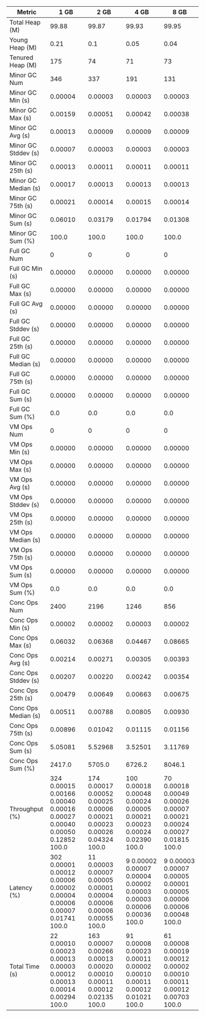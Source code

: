 | Metric | 1 GB | 2 GB | 4 GB | 8 GB |
|------|----|----|----|----|
| Total Heap (M) | 99.88 | 99.87 | 99.93 | 99.95 |
| Young Heap (M) | 0.21 | 0.1 | 0.05 | 0.04 |
| Tenured Heap (M) | 175 | 74 | 71 | 73 |
| Minor GC Num | 346 | 337 | 191 | 131 |
| Minor GC Min (s) | 0.00004 | 0.00003 | 0.00003 | 0.00003 |
| Minor GC Max (s) | 0.00159 | 0.00051 | 0.00042 | 0.00038 |
| Minor GC Avg (s) | 0.00013 | 0.00009 | 0.00009 | 0.00009 |
| Minor GC Stddev (s) | 0.00007 | 0.00003 | 0.00003 | 0.00003 |
| Minor GC 25th (s) | 0.00013 | 0.00011 | 0.00011 | 0.00011 |
| Minor GC Median (s) | 0.00017 | 0.00013 | 0.00013 | 0.00013 |
| Minor GC 75th (s) | 0.00021 | 0.00014 | 0.00015 | 0.00014 |
| Minor GC Sum (s) | 0.06010 | 0.03179 | 0.01794 | 0.01308 |
| Minor GC Sum (%) | 100.0 | 100.0 | 100.0 | 100.0 |
| Full GC Num | 0 | 0 | 0 | 0 |
| Full GC Min (s) | 0.00000 | 0.00000 | 0.00000 | 0.00000 |
| Full GC Max (s) | 0.00000 | 0.00000 | 0.00000 | 0.00000 |
| Full GC Avg (s) | 0.00000 | 0.00000 | 0.00000 | 0.00000 |
| Full GC Stddev (s) | 0.00000 | 0.00000 | 0.00000 | 0.00000 |
| Full GC 25th (s) | 0.00000 | 0.00000 | 0.00000 | 0.00000 |
| Full GC Median (s) | 0.00000 | 0.00000 | 0.00000 | 0.00000 |
| Full GC 75th (s) | 0.00000 | 0.00000 | 0.00000 | 0.00000 |
| Full GC Sum (s) | 0.00000 | 0.00000 | 0.00000 | 0.00000 |
| Full GC Sum (%) | 0.0 | 0.0 | 0.0 | 0.0 |
| VM Ops Num | 0 | 0 | 0 | 0 |
| VM Ops Min (s) | 0.00000 | 0.00000 | 0.00000 | 0.00000 |
| VM Ops Max (s) | 0.00000 | 0.00000 | 0.00000 | 0.00000 |
| VM Ops Avg (s) | 0.00000 | 0.00000 | 0.00000 | 0.00000 |
| VM Ops Stddev (s) | 0.00000 | 0.00000 | 0.00000 | 0.00000 |
| VM Ops 25th (s) | 0.00000 | 0.00000 | 0.00000 | 0.00000 |
| VM Ops Median (s) | 0.00000 | 0.00000 | 0.00000 | 0.00000 |
| VM Ops 75th (s) | 0.00000 | 0.00000 | 0.00000 | 0.00000 |
| VM Ops Sum (s) | 0.00000 | 0.00000 | 0.00000 | 0.00000 |
| VM Ops Sum (%) | 0.0 | 0.0 | 0.0 | 0.0 |
| Conc Ops Num | 2400 | 2196 | 1246 | 856 |
| Conc Ops Min (s) | 0.00002 | 0.00002 | 0.00003 | 0.00002 |
| Conc Ops Max (s) | 0.06032 | 0.06368 | 0.04467 | 0.08665 |
| Conc Ops Avg (s) | 0.00214 | 0.00271 | 0.00305 | 0.00393 |
| Conc Ops Stddev (s) | 0.00207 | 0.00220 | 0.00242 | 0.00354 |
| Conc Ops 25th (s) | 0.00479 | 0.00649 | 0.00663 | 0.00675 |
| Conc Ops Median (s) | 0.00511 | 0.00788 | 0.00805 | 0.00930 |
| Conc Ops 75th (s) | 0.00896 | 0.01042 | 0.01115 | 0.01156 |
| Conc Ops Sum (s) | 5.05081 | 5.52968 | 3.52501 | 3.11769 |
| Conc Ops Sum (%) | 2417.0 | 5705.0 | 6726.2 | 8046.1 |
| Throughput (%) | 324	0.00015	0.00166	0.00040	0.00016	0.00027	0.00040	0.00050	0.12852	100.0 | 174	0.00017	0.00052	0.00025	0.00006	0.00021	0.00023	0.00026	0.04324	100.0 | 100	0.00018	0.00048	0.00024	0.00005	0.00021	0.00023	0.00024	0.02390	100.0 | 70	0.00018	0.00049	0.00026	0.00007	0.00021	0.00024	0.00027	0.01815	100.0 |
| Latency (%) | 302	0.00001	0.00012	0.00006	0.00002	0.00004	0.00006	0.00007	0.01741	100.0 | 11	0.00003	0.00007	0.00005	0.00001	0.00004	0.00006	0.00006	0.00055	100.0 | 9	0.00002	0.00007	0.00004	0.00002	0.00003	0.00003	0.00006	0.00036	100.0 | 9	0.00003	0.00007	0.00005	0.00001	0.00005	0.00006	0.00006	0.00048	100.0 |
| Total Time (s) | 22	0.00010	0.00023	0.00013	0.00003	0.00012	0.00013	0.00014	0.00294	100.0 | 163	0.00007	0.00266	0.00013	0.00020	0.00010	0.00011	0.00012	0.02135	100.0 | 91	0.00008	0.00023	0.00011	0.00002	0.00010	0.00011	0.00012	0.01021	100.0 | 61	0.00008	0.00019	0.00012	0.00002	0.00010	0.00011	0.00012	0.00703	100.0 |
